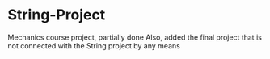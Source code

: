 # String-Project
Mechanics course project, partially done
Also, added the final project that is not connected with the String project by any means
